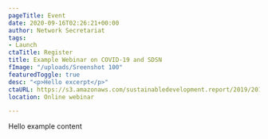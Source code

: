 ```yaml
---
pageTitle: Event
date: 2020-09-16T02:26:21+00:00
author: Network Secretariat
tags:
- Launch
ctaTitle: Register
title: Example Webinar on COVID-19 and SDSN
fImage: "/uploads/Sreenshot 100"
featuredToggle: true
desc: "<p>Hello excerpt</p>"
ctaURL: https://s3.amazonaws.com/sustainabledevelopment.report/2019/2019_lac_sdg_index.pdf
location: Online webinar

---
```

Hello example content
